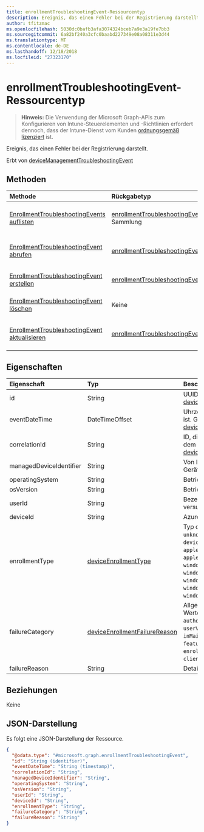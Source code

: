 ```yaml
---
title: enrollmentTroubleshootingEvent-Ressourcentyp
description: Ereignis, das einen Fehler bei der Registrierung darstellt.
author: tfitzmac
ms.openlocfilehash: 5030dc0bafb3afa3074324bceb7a9e3a19fe7bb3
ms.sourcegitcommit: 6a82bf240a3cfc0baabd227349e08a08311e3d44
ms.translationtype: MT
ms.contentlocale: de-DE
ms.lasthandoff: 12/18/2018
ms.locfileid: "27323170"
---
```

# <a name="enrollmenttroubleshootingevent-resource-type"></a>enrollmentTroubleshootingEvent-Ressourcentyp

> **Hinweis:** Die Verwendung der Microsoft Graph-APIs zum Konfigurieren von Intune-Steuerelementen und -Richtlinien erfordert dennoch, dass der Intune-Dienst vom Kunden [ordnungsgemäß lizenziert](https://go.microsoft.com/fwlink/?linkid=839381) ist.

Ereignis, das einen Fehler bei der Registrierung darstellt.

Erbt von [deviceManagementTroubleshootingEvent](../resources/intune-troubleshooting-devicemanagementtroubleshootingevent.md)

## <a name="methods"></a>Methoden
|Methode|Rückgabetyp|Beschreibung|
|:---|:---|:---|
|[EnrollmentTroubleshootingEvents auflisten](../api/intune-troubleshooting-enrollmenttroubleshootingevent-list.md)|[enrollmentTroubleshootingEvent](../resources/intune-troubleshooting-enrollmenttroubleshootingevent.md)-Sammlung|Auflisten von Eigenschaften und Beziehungen der [enrollmentTroubleshootingEvent](../resources/intune-troubleshooting-enrollmenttroubleshootingevent.md)-Objekte.|
|[EnrollmentTroubleshootingEvent abrufen](../api/intune-troubleshooting-enrollmenttroubleshootingevent-get.md)|[enrollmentTroubleshootingEvent](../resources/intune-troubleshooting-enrollmenttroubleshootingevent.md)|Lesen von Eigenschaften und Beziehungen des [enrollmentTroubleshootingEvent](../resources/intune-troubleshooting-enrollmenttroubleshootingevent.md)-Objekts.|
|[EnrollmentTroubleshootingEvent erstellen](../api/intune-troubleshooting-enrollmenttroubleshootingevent-create.md)|[enrollmentTroubleshootingEvent](../resources/intune-troubleshooting-enrollmenttroubleshootingevent.md)|Erstellen eines neuen [enrollmentTroubleshootingEvent](../resources/intune-troubleshooting-enrollmenttroubleshootingevent.md)-Objekts.|
|[EnrollmentTroubleshootingEvent löschen](../api/intune-troubleshooting-enrollmenttroubleshootingevent-delete.md)|Keine|Löscht ein [enrollmentTroubleshootingEvent löschen](../resources/intune-troubleshooting-enrollmenttroubleshootingevent.md)-Objekt.|
|[EnrollmentTroubleshootingEvent aktualisieren](../api/intune-troubleshooting-enrollmenttroubleshootingevent-update.md)|[enrollmentTroubleshootingEvent](../resources/intune-troubleshooting-enrollmenttroubleshootingevent.md)|Aktualisieren der Eigenschaften eines [enrollmentTroubleshootingEvent](../resources/intune-troubleshooting-enrollmenttroubleshootingevent.md)-Objekts.|

## <a name="properties"></a>Eigenschaften
|Eigenschaft|Typ|Beschreibung|
|:---|:---|:---|
|id|String|UUID für das Objekt. Geerbt von [deviceManagementTroubleshootingEvent](../resources/intune-troubleshooting-devicemanagementtroubleshootingevent.md)|
|eventDateTime|DateTimeOffset|Uhrzeit, zu der das Ereignis aufgetreten ist. Gerbt von [deviceManagementTroubleshootingEvent](../resources/intune-troubleshooting-devicemanagementtroubleshootingevent.md)|
|correlationId|String|ID, die für die Verfolgung des Fehlers in dem Dienst verwendet wurde. Gerbt von [deviceManagementTroubleshootingEvent](../resources/intune-troubleshooting-devicemanagementtroubleshootingevent.md)|
|managedDeviceIdentifier|String|Von Intune erstellter oder erfasster Gerätebezeichner|
|operatingSystem|String|Betriebssystem|
|osVersion|String|Betriebssystemversion|
|userId|String|Bezeichner für den Benutzer, der versucht hat, das Gerät zu registrieren.|
|deviceId|String|Azure AD-Gerätebezeichner|
|enrollmentType|[deviceEnrollmentType](../resources/intune-shared-deviceenrollmenttype.md)|Typ der Registrierung. Mögliche Werte: `unknown`, `userEnrollment`, `deviceEnrollmentManager`, `appleBulkWithUser`, `appleBulkWithoutUser`, `windowsAzureADJoin`, `windowsBulkUserless`, `windowsAutoEnrollment`, `windowsBulkAzureDomainJoin`, `windowsCoManagement`.|
|failureCategory|[deviceEnrollmentFailureReason](../resources/intune-troubleshooting-deviceenrollmentfailurereason.md)|Allgemeine Fehlerkategorie. Mögliche Werte sind: `unknown`, `authentication`, `authorization`, `accountValidation`, `userValidation`, `deviceNotSupported`, `inMaintenance`, `badRequest`, `featureNotSupported`, `enrollmentRestrictionsEnforced`, `clientDisconnected` und `userAbandonment`.|
|failureReason|String|Detaillierte Fehlerursache|

## <a name="relationships"></a>Beziehungen
Keine
## <a name="json-representation"></a>JSON-Darstellung
Es folgt eine JSON-Darstellung der Ressource.
<!-- {
  "blockType": "resource",
  "keyProperty": "id",
  "@odata.type": "microsoft.graph.enrollmentTroubleshootingEvent"
}
-->
``` json
{
  "@odata.type": "#microsoft.graph.enrollmentTroubleshootingEvent",
  "id": "String (identifier)",
  "eventDateTime": "String (timestamp)",
  "correlationId": "String",
  "managedDeviceIdentifier": "String",
  "operatingSystem": "String",
  "osVersion": "String",
  "userId": "String",
  "deviceId": "String",
  "enrollmentType": "String",
  "failureCategory": "String",
  "failureReason": "String"
}
```

<!-- {
  "type": "#page.annotation",
  "suppressions": [
     "Warning: Enum deviceEnrollmentFailureReason has some values specified and others unspecified."
  ],
}
-->



